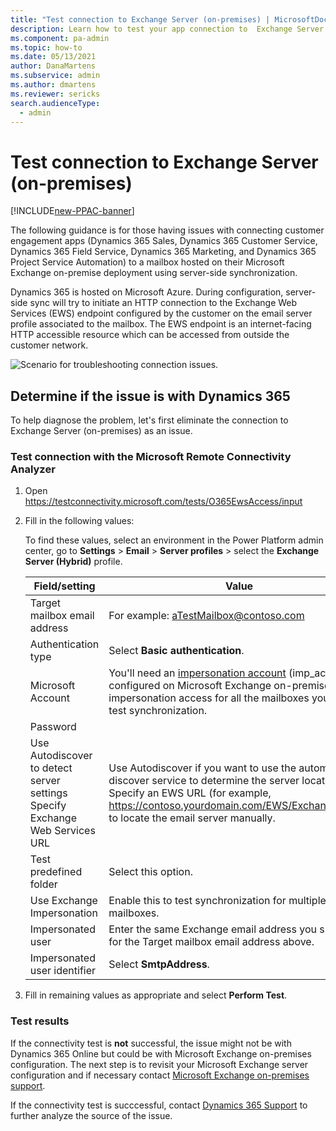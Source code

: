 ```yaml
---
title: "Test connection to Exchange Server (on-premises) | MicrosoftDocs"
description: Learn how to test your app connection to  Exchange Server (on-premises)
ms.component: pa-admin
ms.topic: how-to
ms.date: 05/13/2021
author: DanaMartens
ms.subservice: admin
ms.author: dmartens
ms.reviewer: sericks
search.audienceType: 
  - admin
---
```

# Test connection to Exchange Server (on-premises)

[!INCLUDE[new-PPAC-banner](~/includes/new-PPAC-banner.md)]

The following guidance is for those having issues with connecting customer engagement apps (Dynamics 365 Sales, Dynamics 365 Customer Service, Dynamics 365 Field Service, Dynamics 365 Marketing, and Dynamics 365 Project Service Automation) to a mailbox hosted on their Microsoft Exchange on-premise deployment using server-side synchronization.

Dynamics 365 is hosted on Microsoft Azure. During configuration, server-side sync will try to initiate an HTTP connection to the Exchange Web Services (EWS) endpoint configured by the customer on the email server profile associated to the mailbox. The EWS endpoint is an internet-facing HTTP accessible resource which can be accessed from outside the customer network.

![Scenario for troubleshooting connection issues.](media/troubleshooting-scenario.png "Scenario for troubleshooting connection issues")

## Determine if the issue is with Dynamics 365

To help diagnose the problem, let's first eliminate the connection to Exchange Server (on-premises) as an issue.

### Test connection with the Microsoft Remote Connectivity Analyzer

1. Open https://testconnectivity.microsoft.com/tests/O365EwsAccess/input 

2. Fill in the following values:

   To find these values, select an environment in the Power Platform admin center, go to **Settings** > **Email** > **Server profiles** > select the **Exchange Server (Hybrid)** profile.

   |Field/setting  |Value  |
   |---------|---------|
   |Target mailbox email address     | For example: aTestMailbox@contoso.com        |
   |Authentication type     |  Select **Basic authentication**.        |
   |Microsoft Account     | You'll need an [impersonation account](/exchange/client-developer/exchange-web-services/impersonation-and-ews-in-exchange) (imp_acc_1) configured on Microsoft Exchange on-premises with impersonation access for all the mailboxes you wish to test synchronization.        |
   |Password     |         |
   |Use Autodiscover to detect server settings <br /> Specify Exchange Web Services URL    | Use Autodiscover if you want to use the automatically discover service to determine the server location. Specify an EWS URL (for example, https://contoso.yourdomain.com/EWS/Exchange.asmx) to locate the email server manually.       |
   |Test predefined folder      | Select this option.        |
   |Use Exchange Impersonation     | Enable this to test synchronization for multiple mailboxes.        |
   |Impersonated user     | Enter the same Exchange email address you specified for the Target mailbox email address above.    |
   |Impersonated user identifier     |  Select **SmtpAddress**.       |

3. Fill in remaining values as appropriate and select **Perform Test**.

### Test results

If the connectivity test is **not** successful, the issue might not be with Dynamics 365 Online but could be with Microsoft Exchange on-premises configuration. The next step is to revisit your Microsoft Exchange server configuration and if necessary contact [Microsoft Exchange on-premises support](https://support.serviceshub.microsoft.com/supportforbusiness/onboarding?origin=%2Fsupportforbusiness%2Fmanage%3Fstate%3Dopen).  

If the connectivity test is succcessful, contact [Dynamics 365 Support](get-help-support.md) to further analyze the source of the issue.
